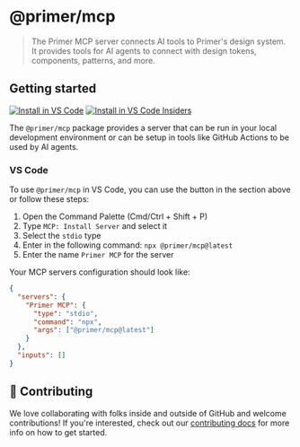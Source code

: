 # @primer/mcp

> The Primer MCP server connects AI tools to Primer's design system. It provides
> tools for AI agents to connect with design tokens, components, patterns, and
> more.

## Getting started

[![Install in VS Code](https://img.shields.io/badge/VS_Code-Install_Server-0098FF?style=flat-square&logo=visualstudiocode&logoColor=white)](https://insiders.vscode.dev/redirect/mcp/install?name=Primer+MCP&config=%7B%22type%22%3A%22stdio%22%2C%22command%22%3A%22npx%22%2C%22args%22%3A%5B%22%40primer%2Fmcp%40latest%22%5D%7D) [![Install in VS Code Insiders](https://img.shields.io/badge/VS_Code_Insiders-Install_Server-24bfa5?style=flat-square&logo=visualstudiocode&logoColor=white)](https://insiders.vscode.dev/redirect/mcp/install?name=Primer+MCP&config=%7B%22type%22%3A%22stdio%22%2C%22command%22%3A%22npx%22%2C%22args%22%3A%5B%22%40primer%2Fmcp%40latest%22%5D%7D&quality=insiders)

The `@primer/mcp` package provides a server that can be run in your local
development environment or can be setup in tools like GitHub Actions to be used
by AI agents.

### VS Code

To use `@primer/mcp` in VS Code, you can use the button in the section above or
follow these steps:

1. Open the Command Palette (Cmd/Ctrl + Shift + P)
2. Type `MCP: Install Server` and select it
3. Select the `stdio` type
4. Enter in the following command: `npx @primer/mcp@latest`
5. Enter the name `Primer MCP` for the server

Your MCP servers configuration should look like:

```json
{
  "servers": {
    "Primer MCP": {
      "type": "stdio",
      "command": "npx",
      "args": ["@primer/mcp@latest"]
    }
  },
  "inputs": []
}
```

## 🙌 Contributing

We love collaborating with folks inside and outside of GitHub and welcome contributions! If you're interested, check out our [contributing docs](contributor-docs/CONTRIBUTING.md) for more info on how to get started.

